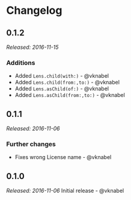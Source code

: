 # Changelog

## 0.1.2

*Released: 2016-11-15*

### Additions

- Added `Lens.child(with:)` - @vknabel
- Added `Lens.child(from:,to:)` - @vknabel
- Added `Lens.asChild(of:)` - @vknabel
- Added `Lens.asChild(from:,to:)` - @vknabel

## 0.1.1

*Released: 2016-11-06*

### Further changes

- Fixes wrong License name - @vknabel

## 0.1.0

*Released: 2016-11-06*
Initial release - @vknabel
